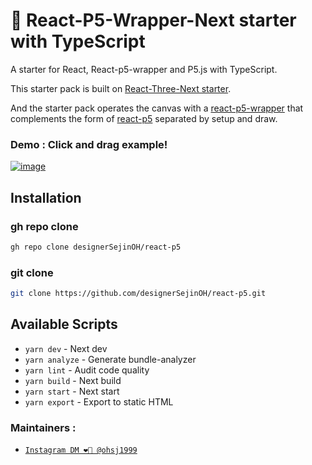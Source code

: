 # 🌈 React-P5-Wrapper-Next starter with TypeScript

A starter for React, React-p5-wrapper and P5.js with TypeScript.

This starter pack is built on [React-Three-Next starter](https://github.com/pmndrs/react-three-next).

And the starter pack operates the canvas with a [react-p5-wrapper](https://github.com/P5-wrapper/react)
that complements the form of [react-p5](https://github.com/Gherciu/react-p5) separated by setup and draw.

### Demo : Click and drag example!

[![image](https://react-p5.vercel.app/img/screenshot.png)](https://react-p5.vercel.app)

## Installation

### gh repo clone

```sh
gh repo clone designerSejinOH/react-p5

```

### git clone

```sh
git clone https://github.com/designerSejinOH/react-p5.git

```

## Available Scripts

- `yarn dev` - Next dev
- `yarn analyze` - Generate bundle-analyzer
- `yarn lint` - Audit code quality
- `yarn build` - Next build
- `yarn start` - Next start
- `yarn export` - Export to static HTML

### Maintainers :

- [`Instagram DM ❤️‍🔥 @ohsj1999`](https://www.instagram.com/ohsj1999)
